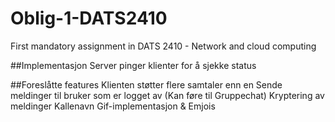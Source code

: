 # Oblig-1-DATS2410
First mandatory assignment in DATS 2410 - Network and cloud computing


##Implementasjon
	Server pinger klienter for å sjekke status
	
	

##Foreslåtte features
	Klienten støtter flere samtaler enn en
	Sende meldinger til bruker som er logget av (Kan føre til Gruppechat)
	Kryptering av meldinger
	Kallenavn
	Gif-implementasjon & Emjois
	
	
	
